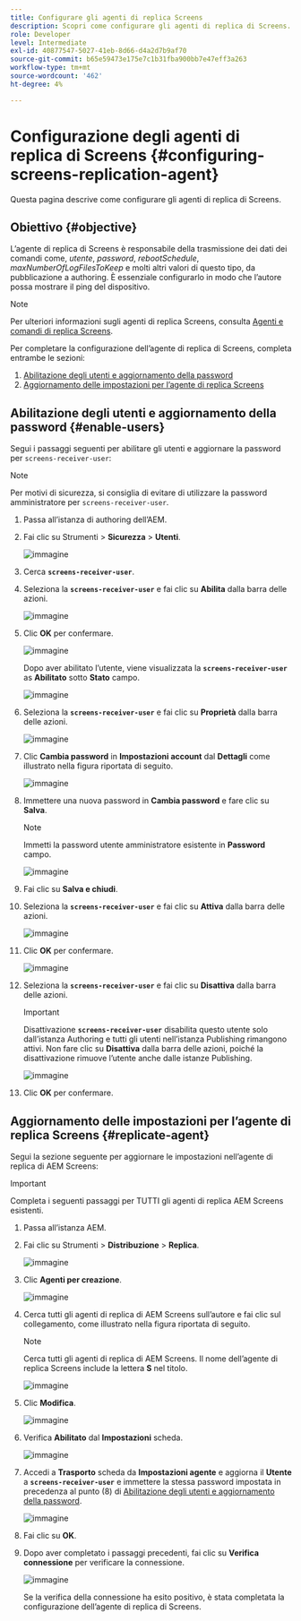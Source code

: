 ```yaml
---
title: Configurare gli agenti di replica Screens
description: Scopri come configurare gli agenti di replica di Screens.
role: Developer
level: Intermediate
exl-id: 40877547-5027-41eb-8d66-d4a2d7b9af70
source-git-commit: b65e59473e175e7c1b31fba900bb7e47eff3a263
workflow-type: tm+mt
source-wordcount: '462'
ht-degree: 4%

---
```


# Configurazione degli agenti di replica di Screens {#configuring-screens-replication-agent}

Questa pagina descrive come configurare gli agenti di replica di Screens.

## Obiettivo {#objective}

L’agente di replica di Screens è responsabile della trasmissione dei dati dei comandi come, *utente*, *password*, *rebootSchedule*, *maxNumberOfLogFilesToKeep* e molti altri valori di questo tipo, da pubblicazione a authoring. È essenziale configurarlo in modo che l’autore possa mostrare il ping del dispositivo.

>[!NOTE]
>Per ulteriori informazioni sugli agenti di replica Screens, consulta [Agenti e comandi di replica Screens](https://experienceleague.adobe.com/en/docs/experience-manager-screens/user-guide/administering/author-publish/author-publish-architecture-overview#screens-replication-agents-and-commands).

Per completare la configurazione dell’agente di replica di Screens, completa entrambe le sezioni:

1. [Abilitazione degli utenti e aggiornamento della password](#enable-users)
1. [Aggiornamento delle impostazioni per l’agente di replica Screens](#replicate-agent)

## Abilitazione degli utenti e aggiornamento della password {#enable-users}

Segui i passaggi seguenti per abilitare gli utenti e aggiornare la password per `screens-receiver-user`:

>[!NOTE]
>Per motivi di sicurezza, si consiglia di evitare di utilizzare la password amministratore per `screens-receiver-user`.

1. Passa all’istanza di authoring dell’AEM.

1. Fai clic su Strumenti > **Sicurezza** > **Utenti**.

   ![immagine](/help/user-guide/assets/screens-replication/screens-replication1.png)

1. Cerca **`screens-receiver-user`**.

1. Seleziona la **`screens-receiver-user`** e fai clic su **Abilita** dalla barra delle azioni.

   ![immagine](/help/user-guide/assets/screens-replication/screens-replication2.png)

1. Clic **OK** per confermare.

   ![immagine](/help/user-guide/assets/screens-replication/screens-replication3.png)

   Dopo aver abilitato l’utente, viene visualizzata la **`screens-receiver-user`** as **Abilitato** sotto **Stato** campo.

   ![immagine](/help/user-guide/assets/screens-replication/screens-replication4.png)

1. Seleziona la **`screens-receiver-user`** e fai clic su **Proprietà** dalla barra delle azioni.

   ![immagine](/help/user-guide/assets/screens-replication/screens-replication5.png)

1. Clic **Cambia password** in **Impostazioni account** dal **Dettagli** come illustrato nella figura riportata di seguito.

   ![immagine](/help/user-guide/assets/screens-replication/screens-replication6.png)

1. Immettere una nuova password in **Cambia password** e fare clic su **Salva**.

   >[!NOTE]
   >Immetti la password utente amministratore esistente in **Password** campo.

   ![immagine](/help/user-guide/assets/screens-replication/screens-replication7.png)

1. Fai clic su **Salva e chiudi**.

1. Seleziona la **`screens-receiver-user`** e fai clic su **Attiva** dalla barra delle azioni.

   ![immagine](/help/user-guide/assets/screens-replication/screens-replication8.png)

1. Clic **OK** per confermare.

   ![immagine](/help/user-guide/assets/screens-replication/screens-replication9.png)

1. Seleziona la **`screens-receiver-user`** e fai clic su **Disattiva** dalla barra delle azioni.

   >[!IMPORTANT]
   > Disattivazione **`screens-receiver-user`** disabilita questo utente solo dall’istanza Authoring e tutti gli utenti nell’istanza Publishing rimangono attivi. Non fare clic su **Disattiva** dalla barra delle azioni, poiché la disattivazione rimuove l’utente anche dalle istanze Publishing.

   ![immagine](/help/user-guide/assets/screens-replication/screens-replication10.png)

1. Clic **OK** per confermare.

## Aggiornamento delle impostazioni per l’agente di replica Screens {#replicate-agent}

Segui la sezione seguente per aggiornare le impostazioni nell’agente di replica di AEM Screens:

>[!IMPORTANT]
>Completa i seguenti passaggi per TUTTI gli agenti di replica AEM Screens esistenti.

1. Passa all’istanza AEM.
1. Fai clic su Strumenti > **Distribuzione** > **Replica**.

   ![immagine](/help/user-guide/assets/screens-replication/screens-replication1a.png)

1. Clic **Agenti per creazione**.

   ![immagine](/help/user-guide/assets/screens-replication/screens-replication1b.png)

1. Cerca tutti gli agenti di replica di AEM Screens sull’autore e fai clic sul collegamento, come illustrato nella figura riportata di seguito.

   >[!NOTE]
   >Cerca tutti gli agenti di replica di AEM Screens. Il nome dell’agente di replica Screens include la lettera **S** nel titolo.

   ![immagine](/help/user-guide/assets/screens-replication/screens-replication1c.png)

1. Clic **Modifica**.

   ![immagine](/help/user-guide/assets/screens-replication/screens-replication1d.png)

1. Verifica **Abilitato** dal **Impostazioni** scheda.

   ![immagine](/help/user-guide/assets/screens-replication/screens-replication1e.png)

1. Accedi a **Trasporto** scheda da **Impostazioni agente** e aggiorna il **Utente** a **`screens-receiver-user`** e immettere la stessa password impostata in precedenza al punto (8) di [Abilitazione degli utenti e aggiornamento della password](#enable-users).

   ![immagine](/help/user-guide/assets/screens-replication/screens-replication1-f.png)

1. Fai clic su **OK**.

1. Dopo aver completato i passaggi precedenti, fai clic su **Verifica connessione** per verificare la connessione.

   ![immagine](/help/user-guide/assets/screens-replication/screens-replication1g.png)

   Se la verifica della connessione ha esito positivo, è stata completata la configurazione dell’agente di replica di Screens.
